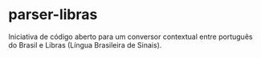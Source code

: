 # parser-libras
Iniciativa de código aberto para um conversor contextual entre português do Brasil e Libras (Língua Brasileira de Sinais).
